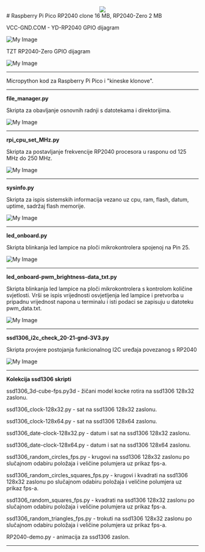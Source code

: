 <div align="center">
  <img src="images/rpi-bw.png">
</div>
# Raspberry Pi Pico RP2040 clone 16 MB, RP2040-Zero 2 MB

VCC-GND.COM - YD-RP2040 GPIO dijagram

![My Image](images/YD-RP2040.png)

TZT RP2040-Zero GPIO dijagram

![My Image](images/rp2040-zero.png)

<hr>
Micropython kod za Raspberry Pi Pico i "kineske klonove".
<hr>

**file_manager.py**

Skripta za obavljanje osnovnih radnji s datotekama i direktorijima.

![My Image](images/file_manager.png)
<hr>

**rpi_cpu_set_MHz.py**

Skripta za postavljanje frekvencije RP2040 procesora u rasponu od 125 MHz do 250 MHz.

![My Image](images/RP2040-set-freq.png)
<hr>

**sysinfo.py**

Skripta za ispis sistemskih informacija vezano uz cpu, ram, flash, datum, uptime, sadržaj flash memorije.

![My Image](images/RP2040-sysinfo.png)
<hr>

**led_onboard.py**

Skripta blinkanja led lampice na ploči mikrokontrolera spojenoj na Pin 25.

![My Image](images/RP2040-led-onboard.png)
<hr>

**led_onboard-pwm_brightness-data_txt.py**

Skripta blinkanja led lampice na ploči mikrokontrolera s kontrolom količine svjetlosti. Vrši se ispis vrijednosti osvjetljenja led lampice i pretvorba u pripadnu vrijednost napona u terminalu i isti podaci se zapisuju u datoteku pwm_data.txt.

![My Image](images/RP2040-led-onboard-pwm_brightness-data_txt.png)
<hr>

**ssd1306_i2c_check_20-21-gnd-3V3.py**

Skripta provjere postojanja funkcionalnog I2C uređaja povezanog s RP2040

![My Image](images/ssd1306-i2c-check.png)
<hr>

**Kolekcija ssd1306 skripti**

ssd1306_3d-cube-fps.py3d - žičani model kocke rotira na ssd1306 128x32 zaslonu.

ssd1306_clock-128x32.py - sat na ssd1306 128x32 zaslonu.

ssd1306_clock-128x64.py - sat na ssd1306 128x64 zaslonu.

ssd1306_date-clock-128x32.py - datum i sat na ssd1306 128x32 zaslonu.

ssd1306_date-clock-128x64.py - datum i sat na ssd1306 128x64 zaslonu.

ssd1306_random_circles_fps.py - krugovi na ssd1306 128x32 zaslonu po slučajnom odabiru položaja i veličine polumjera uz prikaz fps-a.

ssd1306_random_circles_squares_fps.py - krugovi i kvadrati na ssd1306 128x32 zaslonu po slučajnom odabiru položaja i veličine polumjera uz prikaz fps-a.

ssd1306_random_squares_fps.py - kvadrati na ssd1306 128x32 zaslonu po slučajnom odabiru položaja i veličine polumjera uz prikaz fps-a.

ssd1306_random_triangles_fps.py - trokuti na ssd1306 128x32 zaslonu po slučajnom odabiru položaja i veličine polumjera uz prikaz fps-a.

RP2040-demo.py - animacija za ssd1306 zaslon.

<hr>

